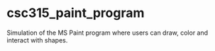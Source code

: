 # csc315_paint_program
Simulation of the MS Paint program where users can draw, color and interact with shapes.
